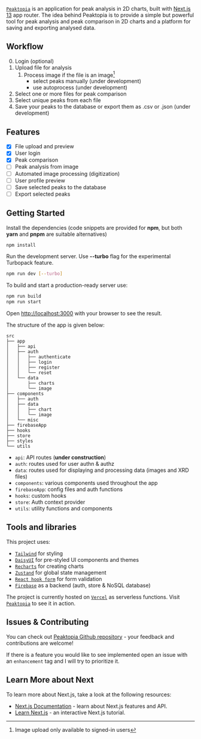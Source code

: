 [`Peaktopia`](https://peaktopia.vercel.app) is an application for peak analysis in 2D charts, built with [Next.js 13](https://nextjs.org/) app router. The idea behind Peaktopia is to provide a simple but powerful tool for peak analysis and peak comparison in 2D charts and a platform for saving and exporting analysed data.

## Workflow
0. Login (optional)
1. Upload file for analysis
    1. Process image if the file is an image[^1]
        * select peaks manually (under development)
        * use autoprocess (under development)
2. Select one or more files for peak comparison
3. Select unique peaks from each file
4. Save your peaks to the database or export them as .csv or .json (under development)

[^1]: Image upload only available to signed-in users

## Features
- [x] File upload and preview
- [x] User login
- [x] Peak comparison
- [ ] Peak analysis from image
- [ ] Automated image processing (digitization)
- [ ] User profile preview
- [ ] Save selected peaks to the database
- [ ] Export selected peaks

## Getting Started

Install the dependencies (code snippets are provided for **npm**, but both **yarn** and **pnpm** are suitable alternatives)

```bash
npm install
```

Run the development server. Use **--turbo** flag for the experimental Turbopack feature.

```bash
npm run dev [--turbo]
```

To build and start a production-ready server use:

```bash
npm run build
npm run start
```

Open [http://localhost:3000](http://localhost:3000) with your browser to see the result.

The structure of the app is given below:
```
src
├── app
│   ├── api
│   ├── auth
│   │   ├── authenticate
│   │   ├── login
│   │   ├── register
│   │   └── reset
│   └── data
│       ├── charts
│       └── image
├── components
│   ├── auth
│   ├── data
│   │   ├── chart
│   │   └── image
│   └── misc
├── firebaseApp
├── hooks
├── store
├── styles
└── utils
```

- `api`: API routes (**under construction**)
- `auth`: routes used for user authn & authz
- `data`: routes used for displaying and processing data (images and XRD files)
- `components`: various components used throughout the app
- `firebaseApp`: config files and auth functions
- `hooks`: custom hooks
- `store`: Auth context provider
- `utils`: utility functions and components

## Tools and libraries

This project uses:
- [`Tailwind`](https://tailwindcss.com) for styling
- [`DaisyUI`](https://daisyui.com/) for pre-styled UI components and themes
- [`Recharts`](https://recharts.org) for creating charts
- [`Zustand`](https://docs.pmnd.rs/zustand/getting-started/introduction) for global state management
- [`React hook form`](https://www.react-hook-form.com/) for form validation
- [`Firebase`](https://firebase.google.com) as a backend (auth, store & NoSQL database)

The project is currently hosted on [`Vercel`](https://vercel.com) as serverless functions. Visit [`Peaktopia`](https://peaktopia.vercel.app) to see it in action.

## Issues & Contributing
You can check out [Peaktopia Github repository](https://github.com/petar-bibulic/peaktopia) - your feedback and contributions are welcome! 

If there is a feature you would like to see implemented open an issue with an `enhancement` tag and I will try to prioritize it.

## Learn More about Next

To learn more about Next.js, take a look at the following resources:

- [Next.js Documentation](https://nextjs.org/docs) - learn about Next.js features and API.
- [Learn Next.js](https://nextjs.org/learn) - an interactive Next.js tutorial.
